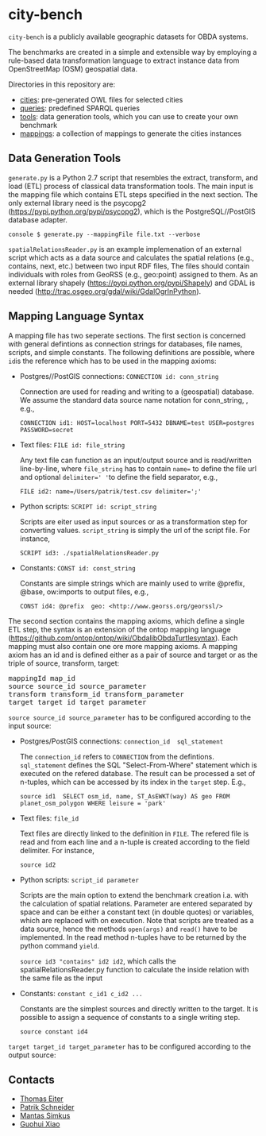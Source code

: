city-bench
==========

`city-bench` is a publicly available geographic datasets for OBDA systems.

The benchmarks are created in a simple and extensible way by
employing a rule-based data transformation language to extract
instance data from OpenStreetMap (OSM) geospatial data.

Directories in this repository are:

* [cities](cities): pre-generated OWL files for selected cities
* [queries](queries): predefined SPARQL queries
* [tools](tools): data generation tools, which you can use to create your own benchmark
* [mappings](mappings): a collection of mappings to generate the cities instances 

Data Generation Tools
---------------------

`generate.py` is a Python 2.7 script that resembles the extract,
transform, and load (ETL) process of classical data transformation
tools. The main input is the mapping file which contains ETL steps
specified in the next section. The only external library need is the
psycopg2 (https://pypi.python.org/pypi/psycopg2), which is the
PostgreSQL//PostGIS database adapter.

```console $ generate.py --mappingFile file.txt --verbose ```

`spatialRelationsReader.py` is an example implemenation of an external
script which acts as a data source and calculates the spatial
relations (e.g., contains, next, etc.) between two input RDF files,
The files should contain individuals with roles from GeoRSS (e.g.,
geo:point) assigned to them. As an external library shapely
(https://pypi.python.org/pypi/Shapely) and GDAL is needed
(http://trac.osgeo.org/gdal/wiki/GdalOgrInPython).

Mapping Language Syntax
-----------------------

A mapping file has two seperate sections. The first section is 
concerned with general defintions as connection strings 
for databases, file names, scripts, and simple constants. 
The following definitions are possible, where `id`is the 
reference which has to be used in the mapping axioms:

* Postgres//PostGIS connections: `CONNECTION id: conn_string`

   Connection are used for reading and writing to a (geospatial) database. We assume the standard data source name notation for conn_string, , e.g.,
   
   `CONNECTION id1: HOST=localhost PORT=5432 DBNAME=test USER=postgres PASSWORD=secret`

* Text files: `FILE id: file_string`

   Any text file can function as an input/output source and is read/written line-by-line, where `file_string` has to contain `name=` to define the file url and optional `delimiter=' '`to define the field separator, e.g.,
   
   `FILE id2: name=/Users/patrik/test.csv delimiter=';'`
   

* Python scripts: `SCRIPT id: script_string`
 
   Scripts are eiter used as input sources or as a transformation step for converting values. `script_string` is simply the url of the script file. For instance, 

   `SCRIPT id3: ./spatialRelationsReader.py`

* Constants: `CONST id: const_string`

   Constants are simple strings which are mainly used to write @prefix, @base, ow:imports to output files, e.g.,
   
   `CONST id4: @prefix  geo: <http://www.georss.org/georssl/>`


The second section contains the mapping axioms, which define a 
single ETL step, the syntax is an extension of the ontop mapping language 
(https://github.com/ontop/ontop/wiki/ObdalibObdaTurtlesyntax).
Each mapping must also contain one ore more mapping axioms.
A mapping axiom has an id and is defined either as a pair of source and target
or as the triple of source, transform, target:

<pre>
mappingId map_id
source source_id source_parameter
transform transform_id transform_parameter
target target_id target_parameter
</pre>

`source source_id source_parameter` has to be configured according 
to the input source:

* Postgres/PostGIS connections: `connection_id  sql_statement`

   The `connection_id` refers to `CONNECTION` from the defintions. 
`sql_statement` defines the SQL "Select-From-Where" statement which is
executed on the refered database.  The result can be processed a set
of n-tuples, which can be accessed by its index in the `target` step. E.g., 

   `source id1  SELECT osm_id, name, ST_AsEWKT(way) AS geo FROM planet_osm_polygon WHERE leisure = 'park'`


* Text files: `file_id`

   Text files are directly linked to the definition in `FILE`. The refered file 
is read and from each line and a n-tuple is created according to the 
field delimiter. For instance, 

   `source id2`

* Python scripts:  `script_id parameter`

    Scripts are the main option to extend the benchmark creation i.a. with the calculation of spatial relations. Parameter are entered separated by space and can be either a constant text (in double quotes) or variables, which are replaced with on execution. Note that scripts are treated as a data source, hence the methods `open(args)` and `read()` have to be implemented. In the read method n-tuples have to be returned by the python command `yield`.

   `source id3 "contains" id2 id2`, which calls the spatialRelationsReader.py function to calculate the inside relation with the same file as the input

* Constants: `constant c_id1 c_id2 ...`

    Constants are the simplest sources and directly written to the target. It is possible to assign a sequence of constants to a single writing step.

   `source constant id4`
   
`target target_id target_parameter` has to be configured according to the 
output source:




Contacts
--------
* [Thomas Eiter](http://www.kr.tuwien.ac.at/staff/eiter/)
* [Patrik Schneider](http://www.kr.tuwien.ac.at/staff/patrik/)
* [Mantas Simkus](http://www.dbai.tuwien.ac.at/staff/simkus/)
* [Guohui Xiao](http://www.ghxiao.org)

